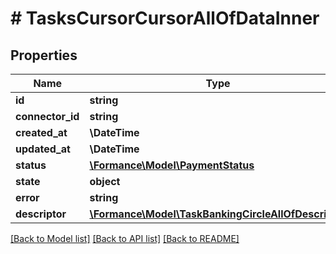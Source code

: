 # # TasksCursorCursorAllOfDataInner

## Properties

Name | Type | Description | Notes
------------ | ------------- | ------------- | -------------
**id** | **string** |  |
**connector_id** | **string** |  |
**created_at** | **\DateTime** |  |
**updated_at** | **\DateTime** |  |
**status** | [**\Formance\Model\PaymentStatus**](PaymentStatus.md) |  |
**state** | **object** |  |
**error** | **string** |  | [optional]
**descriptor** | [**\Formance\Model\TaskBankingCircleAllOfDescriptor**](TaskBankingCircleAllOfDescriptor.md) |  |

[[Back to Model list]](../../README.md#models) [[Back to API list]](../../README.md#endpoints) [[Back to README]](../../README.md)
